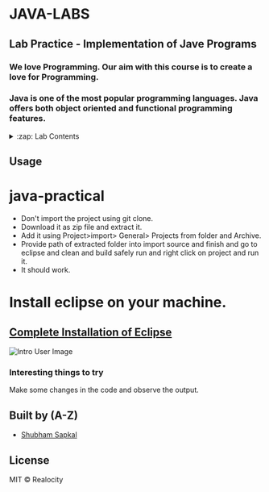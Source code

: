 # JAVA-LABS

## Lab Practice - Implementation of Jave Programs

### We love Programming. Our aim with this course is to create a love for Programming.

### Java is one of the most popular programming languages. Java offers both object oriented and functional programming features.


<details>
  <summary>:zap: Lab Contents</summary>
  <br/>

- 1. [Write a class MCAAdmission having methods getAdmission() and totalAdmissions(). Create multiple objects of MCAAdmissions class. On  invoking getAdmission() on the object the total no of students admitted to MCA should increase by one. Use totalAdmissions() to check how  many admissions are full.](#)

- 2. [Create a package “InterfaceAbstractpkg”. In this package write an interface Area having methods compute() and print(). It also has a constant for Pi. This interface is used to compute area of given shape. Write Rectangle class and Circle class which implement this interface and override its methods. Write another class having objects of Rectangle class and Circle class and invoke their respective methods.package, Interface and abstract class.](#)

- 3. [Write an interface Employee having methods viz, enroll(),terminate(),calculatePay(). Write classes ProductionDepartment, EngineeringDepartment to implement Employee interface and override its methods. enroll() method should take details from the employee and add him / her to the respective department and print a confirmatory message. terminate() should remove an employee from the department with a print statement. calculatePay() should print the total salary of the employee depending on his/her department and pay scale of that department. Create objects of these classes and invoke overridden methods on those objects.](#)

- 4. [You are running a shared cab service. Write a class, BookARide. In this class write the method, bookSeat(int totalNoOfBooking).
In bookSeat() if totalNoOfBooking exceeds 4 throw RideOverBooked exception. Write your own user defined exception class, RideOverBooked.
](#)

- 5. [Write an Item class having attributes, itemId, itemDescription,quantity and price. Store details of 10 items in relevant database table using JDBC.  
Also, find out the price of the item whose itemId is passed to the query.
Make use of prepared statements to achieve this.
](#)

- 6. [Write a Java Program to create following threads : [10]
(a) Thread A - Print 1 to 10 Numbers
(b) Thread B - Print 10 to 1 Numbers
](https://github.com/Realocity/DSA_Practicals/blob/main/javascript/queue/queue_circular.js)

- 7. [Define an Account class with variables acc_no, acc_type, name and balance. Write
a program to accept data of 10 account holders. Save these objects using collection framework class of your choice. Print names of customers having balance greater than 10,000.
](#)

- 8. [Write a AWT/SWING program to display mouse position (co-ordinates) on status line.](#)

- 9. [Design a HTML form with two controls, viz, a text box and a button. The test box should take the name of the user. On clicking the button titled, “Greeting”, a welcome message saying, “ Hello ((name of the user)) ! Greeting of the day” should be displayed to the user. Write the necessary AWT/Swing program to handle this.](#)

- 10. [Write a Java Program to create following threads: 
(a) Thread A - Print first 10 even numbers
(b) Thread B - Print first 10 odd numbers
](#)

- 11. [Take a year from the user. Check if this is a leap year. If not throw a user defined exception, "NotLeapYearException". Write necessary classes for the same](#)

- 12. [Write a Java program which will store details of 5 students (Name, RollNumber,Course,DOB,emailed)  in relevant table structure using JDBC](#)

- 13. [Write a calculator application using AWT/Swing and demonstrate event handling. The form should be having two text boxes to take two numbers. Four buttons, one  each for +,-,* and /
And one label to display result. On click of an operation button, respective operation should be carried out and result should be displayed as label text.
](#)

</details>

## Usage

# java-practical

- Don't import the project using git clone. 
- Download it as zip file and extract it. 
- Add it using Project>import> General> Projects from folder and Archive. 
- Provide path of extracted folder into import source and finish and go to eclipse and clean and build safely run and right click on project and run it. 
- It should work.

# Install eclipse on your machine.

## [Complete Installation of Eclipse](https://telegra.ph/Complete-Installation-of-Eclipse-02-11)

![Intro User Image](#)

### Interesting things to try

Make some changes in the code and observe the output.

## Built by (A-Z)

- [Shubham Sapkal](https://github.com/Realocity)

## License

MIT © Realocity
